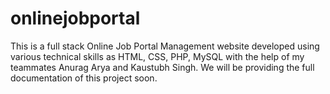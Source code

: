 # onlinejobportal
This is a full stack Online Job Portal Management website developed using various technical skills as HTML, CSS, PHP, MySQL with the help of my teammates Anurag Arya and Kaustubh Singh. We will be providing the full documentation of this project soon.
